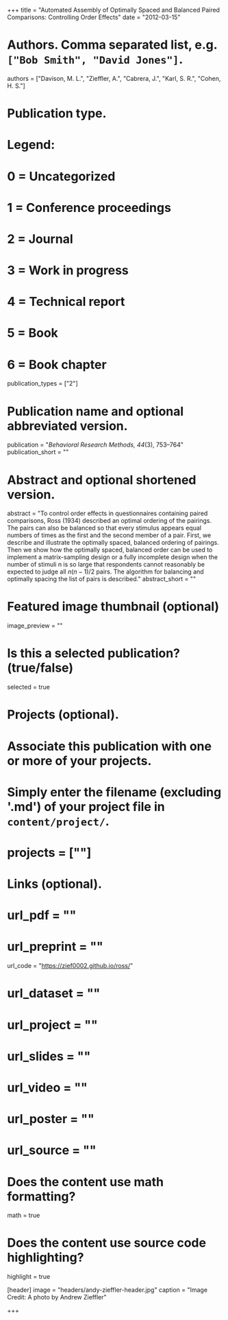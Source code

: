 +++
title = "Automated Assembly of Optimally Spaced and Balanced Paired Comparisons: Controlling Order Effects"
date = "2012-03-15"

# Authors. Comma separated list, e.g. `["Bob Smith", "David Jones"]`.
authors = ["Davison, M. L.", "Zieffler, A.",  "Cabrera, J.", "Karl, S. R.", "Cohen, H. S."]

# Publication type.
# Legend:
# 0 = Uncategorized
# 1 = Conference proceedings
# 2 = Journal
# 3 = Work in progress
# 4 = Technical report
# 5 = Book
# 6 = Book chapter
publication_types = ["2"]

# Publication name and optional abbreviated version.
publication = "*Behavioral Research Methods, 44*(3), 753&ndash;764"
publication_short = ""

# Abstract and optional shortened version.
abstract = "To control order effects in questionnaires containing paired comparisons, Ross (1934) described an optimal ordering of the pairings. The pairs can also be balanced so that every stimulus appears equal numbers of times as the first and the second member of a pair. First, we describe and illustrate the optimally spaced, balanced ordering of pairings. Then we show how the optimally spaced, balanced order can be used to implement a matrix-sampling design or a fully incomplete design when the number of stimuli n is so large that respondents cannot reasonably be expected to judge all $n(n - 1)/2$ pairs. The algorithm for balancing and optimally spacing the list of pairs is described."
abstract_short = ""

# Featured image thumbnail (optional)
image_preview = ""

# Is this a selected publication? (true/false)
selected = true

# Projects (optional).
#   Associate this publication with one or more of your projects.
#   Simply enter the filename (excluding '.md') of your project file in `content/project/`.
# projects = [""]

# Links (optional).
# url_pdf = ""
# url_preprint = ""
url_code = "https://zief0002.github.io/ross/"
# url_dataset = ""
# url_project = ""
# url_slides = ""
# url_video = ""
# url_poster = ""
# url_source = ""

# Does the content use math formatting?
math = true

# Does the content use source code highlighting?
highlight = true

[header]
image = "headers/andy-zieffler-header.jpg"
caption = "Image Credit: A photo by Andrew Zieffler"

+++


